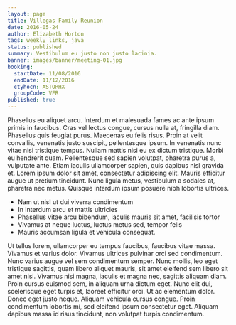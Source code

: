 ```yaml
---
layout: page
title: Villegas Family Reunion
date: 2016-05-24
author: Elizabeth Horton
tags: weekly links, java
status: published
summary: Vestibulum eu justo non justo lacinia.
banner: images/banner/meeting-01.jpg
booking:
  startDate: 11/08/2016
  endDate: 11/12/2016
  ctyhocn: ASTORHX
  groupCode: VFR
published: true
---
```

Phasellus eu aliquet arcu. Interdum et malesuada fames ac ante ipsum primis in faucibus. Cras vel lectus congue, cursus nulla at, fringilla diam. Phasellus quis feugiat purus. Maecenas eu felis risus. Proin at velit convallis, venenatis justo suscipit, pellentesque ipsum. In venenatis nunc vitae nisi tristique tempus. Nullam mattis nisi eu ex dictum tristique. Morbi eu hendrerit quam. Pellentesque sed sapien volutpat, pharetra purus a, vulputate ante. Etiam iaculis ullamcorper sapien, quis dapibus nisl gravida et. Lorem ipsum dolor sit amet, consectetur adipiscing elit. Mauris efficitur augue ut pretium tincidunt. Nunc ligula metus, vestibulum a sodales at, pharetra nec metus. Quisque interdum ipsum posuere nibh lobortis ultrices.

* Nam ut nisl ut dui viverra condimentum
* In interdum arcu et mattis ultricies
* Phasellus vitae arcu bibendum, iaculis mauris sit amet, facilisis tortor
* Vivamus at neque luctus, luctus metus sed, tempor felis
* Mauris accumsan ligula et vehicula consequat.

Ut tellus lorem, ullamcorper eu tempus faucibus, faucibus vitae massa. Vivamus et varius dolor. Vivamus ultrices pulvinar orci sed condimentum. Nunc varius augue vel sem condimentum semper. Nunc mollis, leo eget tristique sagittis, quam libero aliquet mauris, sit amet eleifend sem libero sit amet nisi. Vivamus nisi magna, iaculis et magna nec, sagittis aliquam diam. Proin cursus euismod sem, in aliquam urna dictum eget. Nunc elit dui, scelerisque eget turpis et, laoreet efficitur orci. Ut ac elementum dolor. Donec eget justo neque. Aliquam vehicula cursus congue. Proin condimentum lobortis mi, sed eleifend ipsum consectetur eget. Aliquam dapibus massa id risus tincidunt, non volutpat turpis condimentum.
